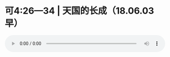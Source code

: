 # 可4:26—34 | 天国的长成（18.06.03早）

<audio style="width: 100%;" preload="false" controls controlslist="nodownload"><source src="//cdn.wechat.edu.pl/audio/mp3/old/25052.mp3" type="audio/mpeg">Your browser does not support the audio element.</audio>


